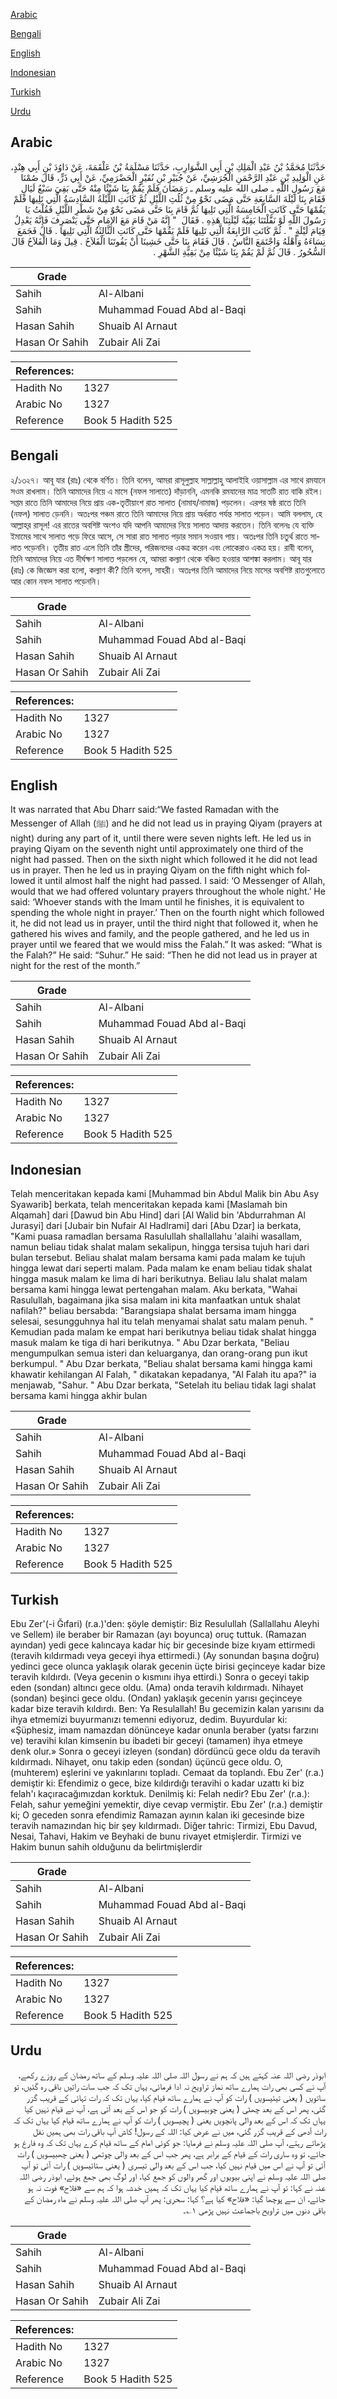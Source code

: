 [Arabic](#arabic)

[Bengali](#bengali)

[English](#english)

[Indonesian](#indonesian)

[Turkish](#turkish)

[Urdu](#urdu)

## Arabic


<div dir="rtl" lang="ar" style={{fontSize:'larger',backgroundColor:'#f8f9fa',padding:20}}>
حَدَّثَنَا مُحَمَّدُ بْنُ عَبْدِ الْمَلِكِ بْنِ أَبِي الشَّوَارِبِ، حَدَّثَنَا مَسْلَمَةُ بْنُ عَلْقَمَةَ، عَنْ دَاوُدَ بْنِ أَبِي هِنْدٍ، عَنِ الْوَلِيدِ بْنِ عَبْدِ الرَّحْمَنِ الْجُرَشِيِّ، عَنْ جُبَيْرِ بْنِ نُفَيْرٍ الْحَضْرَمِيِّ، عَنْ أَبِي ذَرٍّ، قَالَ صُمْنَا مَعَ رَسُولِ اللَّهِ ـ صلى الله عليه وسلم ـ رَمَضَانَ فَلَمْ يَقُمْ بِنَا شَيْئًا مِنْهُ حَتَّى بَقِيَ سَبْعُ لَيَالٍ فَقَامَ بِنَا لَيْلَةَ السَّابِعَةِ حَتَّى مَضَى نَحْوٌ مِنْ ثُلُثِ اللَّيْلِ ثُمَّ كَانَتِ اللَّيْلَةُ السَّادِسَةُ الَّتِي تَلِيهَا فَلَمْ يَقُمْهَا حَتَّى كَانَتِ الْخَامِسَةُ الَّتِي تَلِيهَا ثُمَّ قَامَ بِنَا حَتَّى مَضَى نَحْوٌ مِنْ شَطْرِ اللَّيْلِ فَقُلْتُ يَا رَسُولَ اللَّهِ لَوْ نَفَّلْتَنَا بَقِيَّةَ لَيْلَتِنَا هَذِهِ ‏.‏ فَقَالَ ‏ "‏ إِنَّهُ مَنْ قَامَ مَعَ الإِمَامِ حَتَّى يَنْصَرِفَ فَإِنَّهُ يَعْدِلُ قِيَامَ لَيْلَةٍ ‏"‏ ‏.‏ ثُمَّ كَانَتِ الرَّابِعَةُ الَّتِي تَلِيهَا فَلَمْ يَقُمْهَا حَتَّى كَانَتِ الثَّالِثَةُ الَّتِي تَلِيهَا ‏.‏ قَالَ فَجَمَعَ نِسَاءَهُ وَأَهْلَهُ وَاجْتَمَعَ النَّاسُ ‏.‏ قَالَ فَقَامَ بِنَا حَتَّى خَشِينَا أَنْ يَفُوتَنَا الْفَلاَحُ ‏.‏ قِيلَ وَمَا الْفَلاَحُ قَالَ السُّحُورُ ‏.‏ قَالَ ثُمَّ لَمْ يَقُمْ بِنَا شَيْئًا مِنْ بَقِيَّةِ الشَّهْرِ ‏.‏
</div>
<div style={{backgroundColor:'#f8f9fa',padding:20, marginBottom: 10}}><table> <thead> <tr> <th>Grade</th> <th></th> </tr> </thead> <tbody> <tr><td>Sahih</td><td>Al-Albani</td></tr><tr><td>Sahih</td><td>Muhammad Fouad Abd al-Baqi</td></tr><tr><td>Hasan Sahih</td><td>Shuaib Al Arnaut</td></tr><tr><td>Hasan Or Sahih</td><td>Zubair Ali Zai</td></tr></tbody></table><table> <thead> <tr> <th>References:</th> <th></th> </tr> </thead> <tbody><tr><td>Hadith No</td><td>1327</td></tr><tr><td>Arabic No</td><td>1327</td></tr><tr><td>Reference</td><td>Book 5 Hadith 525</td></tr></tbody></table></div>

## Bengali


<div dir="ltr" lang="bn" style={{fontSize:'larger',backgroundColor:'#f8f9fa',padding:20}}>
২/১৩২৭। আবূ যার (রাঃ) থেকে বর্ণিত। তিনি বলেন, আমরা রাসূলুল্লাহ সাল্লাল্লাহু আলাইহি ওয়াসাল্লাম এর সাথে রমযানে সওম রাখলাম। তিনি আমাদের নিয়ে এ মাসে (নফল সালাতে) দাঁড়াননি, এমনকি রমযানের মাত্র সাতটি রাত বাকি রইল। সপ্তম রাতে তিনি আমাদের নিয়ে প্রায় এক-তৃতীয়াংশ রাত সালাত (নামায/নামাজ) পড়লেন। এরপর ষষ্ঠ রাতে তিনি (নফল) সালাত ড়েননি। অতঃপর পঞ্চম রাতে তিনি আমাদের নিয়ে প্রায় অর্ধরাত পর্যন্ত সালাত পড়েন। আমি বললাম, হে আল্লাহ্‌র রাসূল! এর রাতের অবশিষ্ট অংশও যদি আপনি আমাদের নিয়ে সালাত আদায় করতেন। তিনি বলেনঃ যে ব্যক্তি ইমামের সাথে সালাত পড়ে ফিরে আসে, সে সারা রাত সালাত পড়ার সমান সওয়াব পায়। অতঃপর তিনি চতুর্থ রাতে সালাত পড়েননি। তৃতীয় রাত এলে তিনি তাঁর স্ত্রীদের, পরিজনদের একত্র করেন এবং লোকেরাও একত্র হয়। রাবী বলেন, তিনি আমাদের নিয়ে এত দীর্ঘক্ষণ সালাত পড়লেন যে, আমরা কল্যাণ থেকে বঞ্চিত হওয়ার আশঙ্কা করলাম। আবূ যার (রাঃ) কে জিজ্ঞেস করা হলো, কল্যাণ কী? তিনি বলেন, সাহরী। অতঃপর তিনি আমাদের নিয়ে মাসের অবশিষ্ট রাতগুলোতে আর কোন নফল সালাত পড়েননি।
</div>
<div style={{backgroundColor:'#f8f9fa',padding:20, marginBottom: 10}}><table> <thead> <tr> <th>Grade</th> <th></th> </tr> </thead> <tbody> <tr><td>Sahih</td><td>Al-Albani</td></tr><tr><td>Sahih</td><td>Muhammad Fouad Abd al-Baqi</td></tr><tr><td>Hasan Sahih</td><td>Shuaib Al Arnaut</td></tr><tr><td>Hasan Or Sahih</td><td>Zubair Ali Zai</td></tr></tbody></table><table> <thead> <tr> <th>References:</th> <th></th> </tr> </thead> <tbody><tr><td>Hadith No</td><td>1327</td></tr><tr><td>Arabic No</td><td>1327</td></tr><tr><td>Reference</td><td>Book 5 Hadith 525</td></tr></tbody></table></div>

## English


<div dir="ltr" lang="en" style={{fontSize:'larger',backgroundColor:'#f8f9fa',padding:20}}>
It was narrated that Abu Dharr said:“We fasted Ramadan with the Messenger of Allah (ﷺ) and he did not lead us in praying Qiyam (prayers at night) during any part of it, until there were seven nights left. He led us in praying Qiyam on the seventh night until approximately one third of the night had passed. Then on the sixth night which followed it he did not lead us in prayer. Then he led us in praying Qiyam on the fifth night which followed it until almost half the night had passed. I said: ‘O Messenger of Allah, would that we had offered voluntary prayers throughout the whole night.’ He said: ‘Whoever stands with the Imam until he finishes, it is equivalent to spending the whole night in prayer.’ Then on the fourth night which followed it, he did not lead us in prayer, until the third night that followed it, when he gathered his wives and family, and the people gathered, and he led us in prayer until we feared that we would miss the Falah.” It was asked: “What is the Falah?” He said: “Suhur.” He said: “Then he did not lead us in prayer at night for the rest of the month.”
</div>
<div style={{backgroundColor:'#f8f9fa',padding:20, marginBottom: 10}}><table> <thead> <tr> <th>Grade</th> <th></th> </tr> </thead> <tbody> <tr><td>Sahih</td><td>Al-Albani</td></tr><tr><td>Sahih</td><td>Muhammad Fouad Abd al-Baqi</td></tr><tr><td>Hasan Sahih</td><td>Shuaib Al Arnaut</td></tr><tr><td>Hasan Or Sahih</td><td>Zubair Ali Zai</td></tr></tbody></table><table> <thead> <tr> <th>References:</th> <th></th> </tr> </thead> <tbody><tr><td>Hadith No</td><td>1327</td></tr><tr><td>Arabic No</td><td>1327</td></tr><tr><td>Reference</td><td>Book 5 Hadith 525</td></tr></tbody></table></div>

## Indonesian


<div dir="ltr" lang="id" style={{fontSize:'larger',backgroundColor:'#f8f9fa',padding:20}}>
Telah menceritakan kepada kami [Muhammad bin Abdul Malik bin Abu Asy Syawarib] berkata, telah menceritakan kepada kami [Maslamah bin Alqamah] dari [Dawud bin Abu Hind] dari [Al Walid bin 'Abdurrahman Al Jurasyi] dari [Jubair bin Nufair Al Hadlrami] dari [Abu Dzar] ia berkata, "Kami puasa ramadlan bersama Rasulullah shallallahu 'alaihi wasallam, namun beliau tidak shalat malam sekalipun, hingga tersisa tujuh hari dari bulan tersebut. Beliau shalat malam bersama kami pada malam ke tujuh hingga lewat dari seperti malam. Pada malam ke enam beliau tidak shalat hingga masuk malam ke lima di hari berikutnya. Beliau lalu shalat malam bersama kami hingga lewat pertengahan malam. Aku berkata, "Wahai Rasulullah, bagaimana jika sisa malam ini kita manfaatkan untuk shalat nafilah?" beliau bersabda: "Barangsiapa shalat bersama imam hingga selesai, sesungguhnya hal itu telah menyamai shalat satu malam penuh. " Kemudian pada malam ke empat hari berikutnya beliau tidak shalat hingga masuk malam ke tiga di hari berikutnya. " Abu Dzar berkata, "Beliau mengumpulkan semua isteri dan keluarganya, dan orang-orang pun ikut berkumpul. " Abu Dzar berkata, "Beliau shalat bersama kami hingga kami khawatir kehilangan Al Falah, " dikatakan kepadanya, "Al Falah itu apa?" ia menjawab, "Sahur. " Abu Dzar berkata, "Setelah itu beliau tidak lagi shalat bersama kami hingga akhir bulan
</div>
<div style={{backgroundColor:'#f8f9fa',padding:20, marginBottom: 10}}><table> <thead> <tr> <th>Grade</th> <th></th> </tr> </thead> <tbody> <tr><td>Sahih</td><td>Al-Albani</td></tr><tr><td>Sahih</td><td>Muhammad Fouad Abd al-Baqi</td></tr><tr><td>Hasan Sahih</td><td>Shuaib Al Arnaut</td></tr><tr><td>Hasan Or Sahih</td><td>Zubair Ali Zai</td></tr></tbody></table><table> <thead> <tr> <th>References:</th> <th></th> </tr> </thead> <tbody><tr><td>Hadith No</td><td>1327</td></tr><tr><td>Arabic No</td><td>1327</td></tr><tr><td>Reference</td><td>Book 5 Hadith 525</td></tr></tbody></table></div>

## Turkish


<div dir="ltr" lang="tr" style={{fontSize:'larger',backgroundColor:'#f8f9fa',padding:20}}>
Ebu Zer'(-i Ğıfari) (r.a.)'den: şöyle demiştir: Biz Resulullah (Sallallahu Aleyhi ve Sellem) ile beraber bir Ramazan (ayı boyunca) oruç tuttuk. (Ramazan ayından) yedi gece kalıncaya kadar hiç bir gecesinde bize kıyam ettirmedi (teravih kıldırmadı veya geceyi ihya ettirmedi.) (Ay sonundan başına doğru) yedinci gece olunca yaklaşık olarak gecenin üçte birisi geçinceye kadar bize teravih kıldırdı. (Veya gecenin o kısmını ihya ettirdi.) Sonra o geceyi takip eden (sondan) altıncı gece oldu. (Ama) onda teravih kıldırmadı. Nihayet (sondan) beşinci gece oldu. (Ondan) yaklaşık gecenin yarısı geçinceye kadar bize teravih kıldırdı. Ben: Ya Resulallah! Bu gecemizin kalan yarısını da ihya etmemizi buyurmanızı temenni ediyoruz, dedim. Buyurdular ki: «Şüphesiz, imam namazdan dönünceye kadar onunla beraber (yatsı farzını ve) teravihi kılan kimsenin bu ibadeti bir geceyi (tamamen) ihya etmeye denk olur.» Sonra o geceyi izleyen (sondan) dördüncü gece oldu da teravih kıldırmadı. Nihayet, onu takip eden (sondan) üçüncü gece oldu. O, (muhterem) eşlerini ve yakınlarını topladı. Cemaat da toplandı. Ebu Zer' (r.a.) demiştir ki: Efendimiz o gece, bize kıldırdığı teravihi o kadar uzattı ki biz felah'ı kaçıracağımızdan korktuk. Denilmiş ki: Felah nedir? Ebu Zer' (r.a.): Felah, sahur yemeğini yemektir, diye cevap vermiştir. Ebu Zer' (r.a.) demiştir ki; O geceden sonra efendimiz Ramazan ayının kalan iki gecesinde bize teravih namazından hiç bir şey kıldırmadı. Diğer tahric: Tirmizi, Ebu Davud, Nesai, Tahavi, Hakim ve Beyhaki de bunu rivayet etmişlerdir. Tirmizi ve Hakim bunun sahih olduğunu da belirtmişlerdir
</div>
<div style={{backgroundColor:'#f8f9fa',padding:20, marginBottom: 10}}><table> <thead> <tr> <th>Grade</th> <th></th> </tr> </thead> <tbody> <tr><td>Sahih</td><td>Al-Albani</td></tr><tr><td>Sahih</td><td>Muhammad Fouad Abd al-Baqi</td></tr><tr><td>Hasan Sahih</td><td>Shuaib Al Arnaut</td></tr><tr><td>Hasan Or Sahih</td><td>Zubair Ali Zai</td></tr></tbody></table><table> <thead> <tr> <th>References:</th> <th></th> </tr> </thead> <tbody><tr><td>Hadith No</td><td>1327</td></tr><tr><td>Arabic No</td><td>1327</td></tr><tr><td>Reference</td><td>Book 5 Hadith 525</td></tr></tbody></table></div>

## Urdu


<div dir="rtl" lang="ur" style={{fontSize:'larger',backgroundColor:'#f8f9fa',padding:20}}>
ابوذر رضی اللہ عنہ کہتے ہیں کہ ہم نے رسول اللہ صلی اللہ علیہ وسلم کے ساتھ رمضان کے روزے رکھے، آپ نے کسی بھی رات ہمارے ساتھ نماز تراویح نہ ادا فرمائی، یہاں تک کہ جب سات راتیں باقی رہ گئیں، تو ساتویں ( یعنی تیئیسویں ) رات کو آپ نے ہمارے ساتھ قیام کیا، یہاں تک کہ رات تہائی کے قریب گزر گئی، پھر اس کے بعد چھٹی ( یعنی چوبیسویں ) رات کو جو اس کے بعد آتی ہے، آپ نے قیام نہیں کیا یہاں تک کہ اس کے بعد والی پانچویں یعنی ( پچیسویں ) رات کو آپ نے ہمارے ساتھ قیام کیا یہاں تک کہ رات آدھی کے قریب گزر گئی، میں نے عرض کیا: اللہ کے رسول! کاش آپ باقی رات بھی ہمیں نفل پڑھاتے رہتے، آپ صلی اللہ علیہ وسلم نے فرمایا: جو کوئی امام کے ساتھ قیام کرے یہاں تک کہ وہ فارغ ہو جائے، تو وہ ساری رات کے قیام کے برابر ہے، پھر جب اس کے بعد والی چوتھی ( یعنی چھبیسویں ) رات آئی تو آپ نے اس میں قیام نہیں کیا، جب اس کے بعد والی تیسری ( یعنی ستائیسویں ) رات آئی تو آپ صلی اللہ علیہ وسلم نے اپنی بیویوں اور گھر والوں کو جمع کیا، اور لوگ بھی جمع ہوئے، ابوذر رضی اللہ عنہ نے کہا: تو آپ نے ہمارے ساتھ قیام کیا یہاں تک کہ ہمیں خدشہ ہوا کہ ہم سے «فلاح» فوت نہ ہو جائے، ان سے پوچھا گیا: «فلاح» کیا ہے؟ کہا: سحری: پھر آپ صلی اللہ علیہ وسلم نے ماہ رمضان کے باقی دنوں میں تراویح باجماعت نہیں پڑھی ۱؎۔
</div>
<div style={{backgroundColor:'#f8f9fa',padding:20, marginBottom: 10}}><table> <thead> <tr> <th>Grade</th> <th></th> </tr> </thead> <tbody> <tr><td>Sahih</td><td>Al-Albani</td></tr><tr><td>Sahih</td><td>Muhammad Fouad Abd al-Baqi</td></tr><tr><td>Hasan Sahih</td><td>Shuaib Al Arnaut</td></tr><tr><td>Hasan Or Sahih</td><td>Zubair Ali Zai</td></tr></tbody></table><table> <thead> <tr> <th>References:</th> <th></th> </tr> </thead> <tbody><tr><td>Hadith No</td><td>1327</td></tr><tr><td>Arabic No</td><td>1327</td></tr><tr><td>Reference</td><td>Book 5 Hadith 525</td></tr></tbody></table></div>